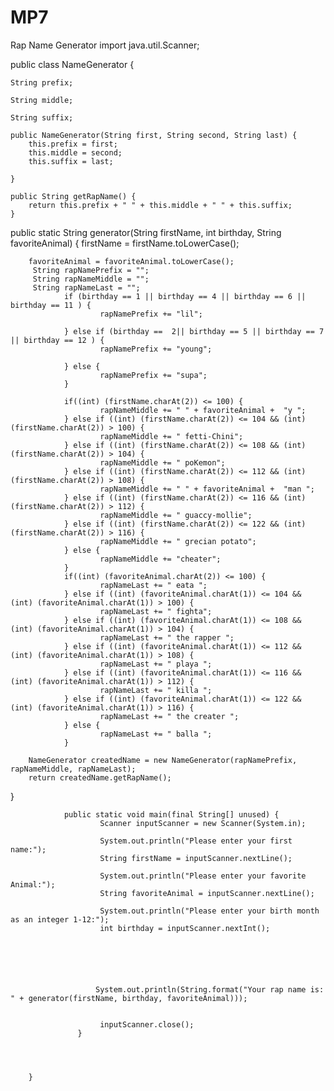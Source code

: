 # MP7
Rap Name Generator
import java.util.Scanner;

public class NameGenerator {

	String prefix;
	
	String middle;
	
	String suffix;
	
	public NameGenerator(String first, String second, String last) {
		this.prefix = first;
		this.middle = second;
		this.suffix = last;
		
	}
	
	public String getRapName() {
		return this.prefix + " " + this.middle + " " + this.suffix;
	}



 public static String generator(String firstName, int birthday, String favoriteAnimal) {
        firstName = firstName.toLowerCase();

        favoriteAnimal = favoriteAnimal.toLowerCase();
         String rapNamePrefix = "";
         String rapNameMiddle = "";
         String rapNameLast = "";
                if (birthday == 1 || birthday == 4 || birthday == 6 || birthday == 11 ) {
                        rapNamePrefix += "lil";

                } else if (birthday ==  2|| birthday == 5 || birthday == 7 || birthday == 12 ) {
                        rapNamePrefix += "young";

                } else {
                        rapNamePrefix += "supa";
                }

                if((int) (firstName.charAt(2)) <= 100) {
                        rapNameMiddle += " " + favoriteAnimal +  "y ";
                } else if ((int) (firstName.charAt(2)) <= 104 && (int) (firstName.charAt(2)) > 100) {
                        rapNameMiddle += " fetti-Chini";
                } else if ((int) (firstName.charAt(2)) <= 108 && (int) (firstName.charAt(2)) > 104) {
                        rapNameMiddle += " poKemon";
                } else if ((int) (firstName.charAt(2)) <= 112 && (int) (firstName.charAt(2)) > 108) {
                        rapNameMiddle += " " + favoriteAnimal +  "man ";
                } else if ((int) (firstName.charAt(2)) <= 116 && (int) (firstName.charAt(2)) > 112) {
                        rapNameMiddle += " guaccy-mollie";
                } else if ((int) (firstName.charAt(2)) <= 122 && (int) (firstName.charAt(2)) > 116) {
                        rapNameMiddle += " grecian potato";
                } else {
                        rapNameMiddle += "cheater";
                }
                if((int) (favoriteAnimal.charAt(2)) <= 100) {
                        rapNameLast += " eata ";
                } else if ((int) (favoriteAnimal.charAt(1)) <= 104 && (int) (favoriteAnimal.charAt(1)) > 100) {
                        rapNameLast += " fighta";
                } else if ((int) (favoriteAnimal.charAt(1)) <= 108 && (int) (favoriteAnimal.charAt(1)) > 104) {
                        rapNameLast += " the rapper ";
                } else if ((int) (favoriteAnimal.charAt(1)) <= 112 && (int) (favoriteAnimal.charAt(1)) > 108) {
                        rapNameLast += " playa ";
                } else if ((int) (favoriteAnimal.charAt(1)) <= 116 && (int) (favoriteAnimal.charAt(1)) > 112) {
                        rapNameLast += " killa ";
                } else if ((int) (favoriteAnimal.charAt(1)) <= 122 && (int) (favoriteAnimal.charAt(1)) > 116) {
                        rapNameLast += " the creater ";
                } else {
                        rapNameLast += " balla ";
                }

        NameGenerator createdName = new NameGenerator(rapNamePrefix, rapNameMiddle, rapNameLast);
        return createdName.getRapName();



                  
}

				public static void main(final String[] unused) {
                        Scanner inputScanner = new Scanner(System.in);

                        System.out.println("Please enter your first name:");
                        String firstName = inputScanner.nextLine();

                        System.out.println("Please enter your favorite Animal:");
                        String favoriteAnimal = inputScanner.nextLine();

                        System.out.println("Please enter your birth month as an integer 1-12:");
                        int birthday = inputScanner.nextInt();






                       System.out.println(String.format("Your rap name is: " + generator(firstName, birthday, favoriteAnimal)));


                        inputScanner.close();
                   }




        }
